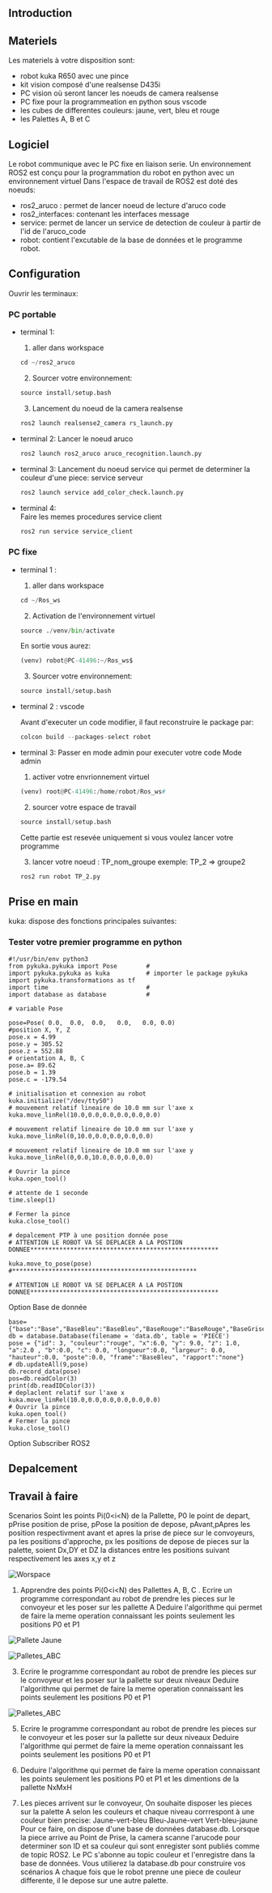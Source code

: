 
## Introduction


## Materiels
Les materiels à votre disposition sont:
- robot kuka R650 avec une pince
- kit vision composé d'une realsense D435i 
- PC vision où seront lancer les noeuds de camera realsense
- PC fixe pour la programmeation en python sous vscode
- les cubes de differentes couleurs: jaune, vert, bleu et rouge
- les Palettes A, B et C

## Logiciel
Le robot communique avec le PC fixe en liaison serie. Un environnement ROS2 est conçu pour la programmation du robot en python avec un environnement virtuel
Dans l'espace de travail de ROS2 est doté des noeuds:
- ros2_aruco : permet de lancer noeud de lecture d'aruco code
- ros2_interfaces: contenant les interfaces message
- service: permet de lancer un service de detection de couleur à partir de l'id de l'aruco_code
- robot: contient l'excutable de la base de données et le programme robot.
  
## Configuration
Ouvrir les terminaux:

### PC portable
- terminal 1:
    1. aller dans workspace

    ```python
    cd ~/ros2_aruco
    ```
    2. Sourcer votre environnement:

    ```python
    source install/setup.bash
    ```
    3. Lancement du noeud de la camera realsense

    ```python
    ros2 launch realsense2_camera rs_launch.py
    ```

- terminal 2:
    Lancer le noeud aruco
    ```python
    ros2 launch ros2_aruco aruco_recognition.launch.py 
    ```
- terminal 3:
    Lancement du noeud service qui permet de determiner la couleur d'une piece:
    service serveur 
    ```python
    ros2 launch service add_color_check.launch.py 
    ```
- terminal 4:  
      Faire les memes procedures
    service client
    ```python
    ros2 run service service_client
    ```


### PC fixe
- terminal 1 :
    1. aller dans workspace
       
    ```python
    cd ~/Ros_ws
    ```
    2. Activation de l'environnement virtuel 
    ```python
    source ./venv/bin/activate
    ```
    En sortie vous aurez:
    ```python
    (venv) robot@PC-41496:~/Ros_ws$ 
    ```
    3. Sourcer votre environnement:
    ```python
    source install/setup.bash
    ```

- terminal 2 : vscode

    Avant d'executer un code modifier, il faut reconstruire le package par:
    ```python
    colcon build --packages-select robot
    ```
    
- terminal 3:
    Passer en mode admin pour executer votre code
    Mode admin
    1. activer votre envrionnement virtuel
    ```python
    (venv) root@PC-41496:/home/robot/Ros_ws#
    ```
    2. sourcer votre espace de travail
    ```python
    source install/setup.bash
    ```
    Cette partie est resevée uniquement si vous voulez lancer votre programme
  
    3. lancer votre noeud : TP_nom_groupe
       exemple: TP_2 => groupe2
    ```python
    ros2 run robot TP_2.py 
    ```
## Prise en main
kuka: dispose des fonctions principales suivantes: 


### Tester votre premier programme en python
```
#!/usr/bin/env python3
from pykuka.pykuka import Pose        # 
import pykuka.pykuka as kuka          # importer le package pykuka
import pykuka.transformations as tf
import time                           # 
import database as database           #

# variable Pose

pose=Pose( 0.0,  0.0,  0.0,   0.0,   0.0, 0.0)
#position X, Y, Z
pose.x = 4.99
pose.y = 305.52
pose.z = 552.88
# orientation A, B, C
pose.a= 89.62
pose.b = 1.39
pose.c = -179.54

# initialisation et connexion au robot 
kuka.initialize("/dev/ttyS0")
# mouvement relatif lineaire de 10.0 mm sur l'axe x
kuka.move_linRel(10.0,0.0,0.0,0.0,0.0,0.0)

# mouvement relatif lineaire de 10.0 mm sur l'axe y
kuka.move_linRel(0,10.0,0.0,0.0,0.0,0.0)

# mouvement relatif lineaire de 10.0 mm sur l'axe y
kuka.move_linRel(0,0.0,10.0,0.0,0.0,0.0)

# Ouvrir la pince 
kuka.open_tool()

# attente de 1 seconde
time.sleep(1)

# Fermer la pince 
kuka.close_tool()

# depalcement PTP à une position donnée pose
# ATTENTION LE ROBOT VA SE DEPLACER A LA POSTION DONNEE****************************************************

kuka.move_to_pose(pose)                                #***************************************************

# ATTENTION LE ROBOT VA SE DEPLACER A LA POSTION DONNEE****************************************************

```

Option Base de donnée 

```
base= {"base":"Base","BaseBleu":"BaseBleu","BaseRouge":"BaseRouge","BaseGrise":"BaseGrise","BaseVert":"BaseVert"}
db = database.Database(filename = 'data.db', table = 'PIECE')
pose = {"id": 3, "couleur":"rouge", "x":6.0, "y": 9.0, "z": 1.0, "a":2.0 , "b":0.0, "c": 0.0, "longueur":0.0, "largeur": 0.0, "hauteur":0.0, "poste":0.0, "frame":"BaseBleu", "rapport":"none"}
# db.updateAll(9,pose)
db.record_data(pose)
pos=db.readColor(3)
print(db.readIDColor(3))
# deplaclent relatif sur l'axe x
kuka.move_linRel(10.0,0.0,0.0,0.0,0.0,0.0)
# Ouvrir la pince 
kuka.open_tool()
# Fermer la pince 
kuka.close_tool()
```
Option Subscriber ROS2

## Depalcement 

## Travail à faire

Scenarios 
Soint les points Pi(0<i<N) de la Pallette, P0 le point de depart, pPrise position de prise, pPose la position de depose, pAvant,pApres les position respectivment 
avant et apres la prise de piece sur le convoyeurs, pa les positions d'approche, px les positions de depose de pieces sur la palette,
soient Dx,DY et DZ la distances entre les positions suivant respectivement les axes x,y et z

![Worspace](./Imgs/ws.jpeg)

1. Apprendre des points Pi(0<i<N) des Pallettes A, B, C .
  Ecrire un programme correspondant au robot de prendre les pieces sur le convoyeur et les poser sur les pallette A
Deduire l'algorithme qui permet de faire la meme operation connaissant les points seulement les positions P0 et P1


![Pallete Jaune](./Imgs/vert.jpeg)  


![Palletes_ABC](./Imgs/Niv1_ABC.jpeg)

   
3. Ecrire le programme correspondant au robot de prendre les pieces sur le convoyeur et les poser sur la pallette sur deux niveaux
 Deduire l'algorithme qui permet de faire la meme operation connaissant les points seulement les positions P0 et P1


![Palletes_ABC](./Imgs/Niv2_jaune_rouge.jpeg)

5.  Ecrire le programme correspondant au robot de prendre les pieces sur le convoyeur et les poser sur la pallette sur deux niveaux
 Deduire l'algorithme qui permet de faire la meme operation connaissant les points seulement les positions P0 et P1

7.  Deduire l'algorithme qui permet de faire la meme operation  connaissant les points seulement les positions P0 et P1 et les dimentions de la pallette NxMxH
8.  Les pieces arrivent sur le convoyeur, On souhaite disposer les pieces sur la palette A selon les couleurs et chaque niveau corrrespont à une couleur bien precise:
Jaune-vert-bleu
Bleu-Jaune-vert
Vert-bleu-jaune 
Pour ce faire, on dispose d'une base de données database.db. Lorsque la piece arrive au Point de Prise, la camera scanne l'arucode pour determiner son ID et sa couleur qui sont enregister sont publiés comme de topic ROS2. Le PC s'abonne au topic couleur et l'enregistre dans la base de données. Vous utilierez la database.db pour construire vos scénarios
A chaque fois que le robot prenne une piece de couleur differente, il le depose sur une autre palette.  
    
    
